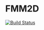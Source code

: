 # FMM2D

[![Build Status](https://github.com/mipals/FMM2D.jl/actions/workflows/CI.yml/badge.svg?branch=main)](https://github.com/mipals/FMM2D.jl/actions/workflows/CI.yml?query=branch%3Amain)
